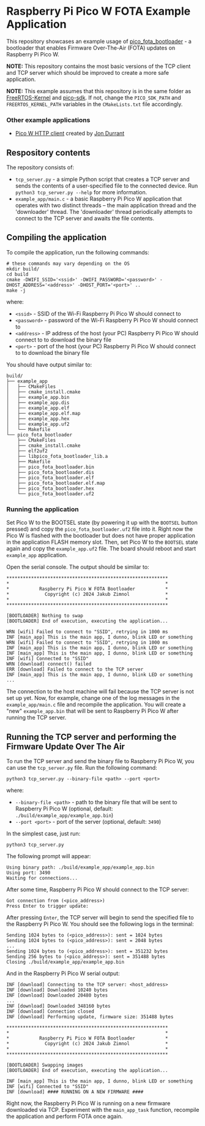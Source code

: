 # Raspberry Pi Pico W FOTA Example Application

This repository showcases an example usage of
[pico_fota_bootloader](https://github.com/JZimnol/pico_fota_bootloader.git) - a
bootloader that enables Firmware Over-The-Air (FOTA) updates on Raspberry Pi
Pico W.

**NOTE:** This repository contains the most basic versions of the TCP client
and TCP server which should be improved to create a more safe application.

**NOTE:** This example assumes that this repository is in the same folder as
[FreeRTOS-Kernel](https://github.com/FreeRTOS/FreeRTOS-Kernel.git) and
[pico-sdk](https://github.com/raspberrypi/pico-sdk.git). If not, change the
`PICO_SDK_PATH` and `FREERTOS_KERNEL_PATH` variables in the `CMakeLists.txt`
file accordingly.

### Other example applications

- [Pico W HTTP client](https://github.com/jondurrant/RPIPicoW-OTA-Exp) created
  by [Jon Durrant](https://github.com/jondurrant)

## Respository contents

The repository consists of:
- `tcp_server.py` - a simple Python script that creates a TCP server and sends
  the contents of a user-specified file to the connected device. Run `python3
  tcp_server.py --help` for more information.
- `example_app/main.c` - a basic Raspberry Pi Pico W application that operates
  with two distinct threads – the main application thread and the 'downloader'
  thread. The 'downloader' thread periodically attempts to connect to the TCP
  server and awaits the file contents.

## Compiling the application

To compile the application, run the following commands:

```shell
# these commands may vary depending on the OS
mkdir build/
cd build
cmake -DWIFI_SSID='<ssid>' -DWIFI_PASSWORD='<password>' -DHOST_ADDRESS='<address>' -DHOST_PORT='<port>' ..
make -j
```

where:
- `<ssid>` - SSID of the Wi-Fi Raspberry Pi Pico W should connect to
- `<password>` - password of the Wi-Fi Raspberry Pi Pico W should connect to
- `<address>` - IP address of the host (your PC) Raspberry Pi Pico W should
  connect to to download the binary file
- `<port>` - port of the host (your PC) Raspberry Pi Pico W should connect to to
  download the binary file

You should have output similar to:

```
build/
├── example_app
│   ├── CMakeFiles
│   ├── cmake_install.cmake
│   ├── example_app.bin
│   ├── example_app.dis
│   ├── example_app.elf
│   ├── example_app.elf.map
│   ├── example_app.hex
│   ├── example_app.uf2
│   └── Makefile
└── pico_fota_bootloader
    ├── CMakeFiles
    ├── cmake_install.cmake
    ├── elf2uf2
    ├── libpico_fota_bootloader_lib.a
    ├── Makefile
    ├── pico_fota_bootloader.bin
    ├── pico_fota_bootloader.dis
    ├── pico_fota_bootloader.elf
    ├── pico_fota_bootloader.elf.map
    ├── pico_fota_bootloader.hex
    └── pico_fota_bootloader.uf2
```

### Running the application

Set Pico W to the BOOTSEL state (by powering it up with the `BOOTSEL` button
pressed) and copy the `pico_fota_bootloader.uf2` file into it. Right now the
Pico W is flashed with the bootloader but does not have proper application in
the application FLASH memory slot. Then, set Pico W to the `BOOTSEL` state
again and copy the `example_app.uf2` file. The board should reboot and start
`example_app` application.

Open the serial console. The output should be similar to:

```
***********************************************************
*                                                         *
*           Raspberry Pi Pico W FOTA Bootloader           *
*             Copyright (c) 2024 Jakub Zimnol             *
*                                                         *
***********************************************************

[BOOTLOADER] Nothing to swap
[BOOTLOADER] End of execution, executing the application...

WRN [wifi] Failed to connect to "SSID", retrying in 1000 ms
INF [main_app] This is the main app, I dunno, blink LED or something
WRN [wifi] Failed to connect to "SSID", retrying in 1000 ms
INF [main_app] This is the main app, I dunno, blink LED or something
INF [main_app] This is the main app, I dunno, blink LED or something
INF [wifi] Connected to "SSID"
WRN [download] connect() failed
ERR [download] Failed to connect to the TCP server
INF [main_app] This is the main app, I dunno, blink LED or something
...
```

The connection to the host machine will fail because the TCP server is not set
up yet. Now, for example, change one of the log messages in the
`example_app/main.c` file and recompile the application. You will create a "new"
`example_app.bin` that will be sent to Raspberry Pi Pico W after running the
TCP server.

## Running the TCP server and performing the Firmware Update Over The Air

To run the TCP server and send the binary file to Raspberry Pi Pico W, you can
use the `tcp_server.py` file. Run the following command:

```shell
python3 tcp_server.py --binary-file <path> --port <port>
```
where:
- `--binary-file <path>` - path to the binary file that will be sent to
  Raspberry Pi Pico W (optional, default: `./build/example_app/example_app.bin`)
- `--port <port>` - port of the server (optional, default: `3490`)

In the simplest case, just run:

```shell
python3 tcp_server.py
```

The following prompt will appear:

```
Using binary path: ./build/example_app/example_app.bin
Using port: 3490
Waiting for connections...
```

After some time, Raspberry Pi Pico W should connect to the TCP server:

```
Got connection from (<pico_address>)
Press Enter to trigger update:
```

After pressing `Enter`, the TCP server will begin to send the specified file to
the Raspberry Pi Pico W. You should see the following logs in the terminal:

```
Sending 1024 bytes to (<pico_address>): sent = 1024 bytes
Sending 1024 bytes to (<pico_address>): sent = 2048 bytes
...
Sending 1024 bytes to (<pico_address>): sent = 351232 bytes
Sending 256 bytes to (<pico_address>): sent = 351488 bytes
Closing ./build/example_app/example_app.bin
```

And in the Raspberry Pi Pico W serial output:

```
INF [download] Connecting to the TCP server: <host_address>
INF [download] Downloaded 10240 bytes
INF [download] Downloaded 20480 bytes
...
INF [download] Downloaded 348160 bytes
INF [download] Connection closed
INF [download] Performing update, firmware size: 351488 bytes

***********************************************************
*                                                         *
*           Raspberry Pi Pico W FOTA Bootloader           *
*             Copyright (c) 2024 Jakub Zimnol             *
*                                                         *
***********************************************************

[BOOTLOADER] Swapping images
[BOOTLOADER] End of execution, executing the application...

INF [main_app] This is the main app, I dunno, blink LED or something
INF [wifi] Connected to "SSID"
INF [download] #### RUNNING ON A NEW FIRMWARE ####
```

Right now, the Raspberry Pi Pico W is running on a new firmware downloaded via
TCP. Experiment with the `main_app_task` function, recompile the application
and perform FOTA once again.
